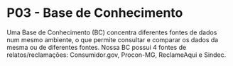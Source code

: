 # P03 - Base de Conhecimento

Uma Base de Conhecimento (BC) concentra diferentes fontes de dados num mesmo ambiente, o que permite consultar e comparar os dados da mesma ou de diferentes fontes. Nossa BC possui 4 fontes de relatos/reclamações: Consumidor.gov, Procon-MG, ReclameAqui e Sindec.

